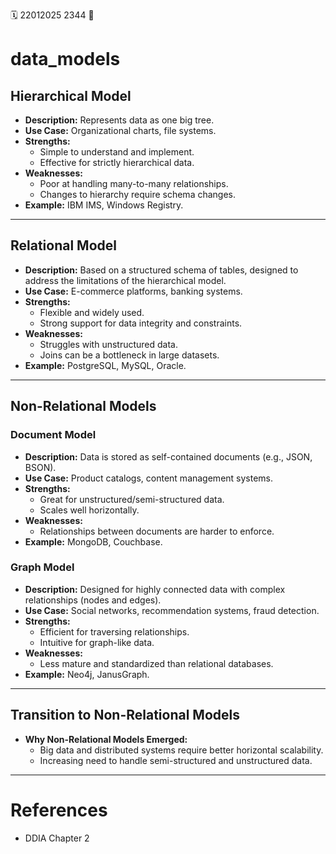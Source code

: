 🗓️ 22012025 2344
📎

# data_models

## **Hierarchical Model**

- **Description:** Represents data as one big tree.
- **Use Case:** Organizational charts, file systems.
- **Strengths:**
    - Simple to understand and implement.
    - Effective for strictly hierarchical data.
- **Weaknesses:**
    - Poor at handling many-to-many relationships.
    - Changes to hierarchy require schema changes.
- **Example:** IBM IMS, Windows Registry.

---

## **Relational Model**

- **Description:** Based on a structured schema of tables, designed to address the limitations of the hierarchical model.
- **Use Case:** E-commerce platforms, banking systems.
- **Strengths:**
    - Flexible and widely used.
    - Strong support for data integrity and constraints.
- **Weaknesses:**
    - Struggles with unstructured data.
    - Joins can be a bottleneck in large datasets.
- **Example:** PostgreSQL, MySQL, Oracle.

---

## **Non-Relational Models**

### **Document Model**

- **Description:** Data is stored as self-contained documents (e.g., JSON, BSON).
- **Use Case:** Product catalogs, content management systems.
- **Strengths:**
    - Great for unstructured/semi-structured data.
    - Scales well horizontally.
- **Weaknesses:**
    - Relationships between documents are harder to enforce.
- **Example:** MongoDB, Couchbase.

### **Graph Model**

- **Description:** Designed for highly connected data with complex relationships (nodes and edges).
- **Use Case:** Social networks, recommendation systems, fraud detection.
- **Strengths:**
    - Efficient for traversing relationships.
    - Intuitive for graph-like data.
- **Weaknesses:**
    - Less mature and standardized than relational databases.
- **Example:** Neo4j, JanusGraph.

---

## **Transition to Non-Relational Models**

- **Why Non-Relational Models Emerged:**
    - Big data and distributed systems require better horizontal scalability.
    - Increasing need to handle semi-structured and unstructured data.
---

# References
- DDIA Chapter 2
